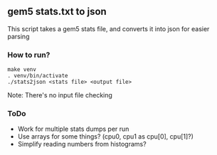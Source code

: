 ## gem5 stats.txt to json

This script takes a gem5 stats file, and converts it into json for easier parsing

### How to run?
```
make venv
. venv/bin/activate
./stats2json <stats file> <output file>
```
Note: There's no input file checking

### ToDo
* Work for multiple stats dumps per run
* Use arrays for some things? (cpu0, cpu1 as cpu[0], cpu[1]?)
* Simplify reading numbers from histograms?
